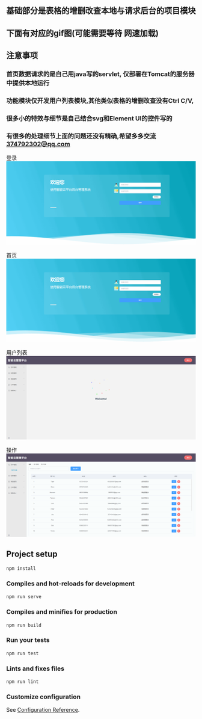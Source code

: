 ## 基础部分是表格的增删改查本地与请求后台的项目模块
## 下面有对应的gif图(可能需要等待 网速加载)


## 注意事项
  ### 首页数据请求的是自己用java写的servlet, 仅部署在Tomcat的服务器中提供本地运行
  ### 功能模块仅开发用户列表模块,其他类似表格的增删改查没有Ctrl C/V,
  ### 很多小的特效与细节是自己结合svg和Element UI的控件写的
  ### 有很多的处理细节上面的问题还没有精确,希望多多交流 374792302@qq.com

登录
![](https://github.com/Garry8/vue-eleShop/blob/master/src/assets/img/loginl.gif)

首页
![](https://github.com/Garry8/vue-eleShop/blob/master/src/assets/img/homel.gif)

用户列表
![](https://github.com/Garry8/vue-eleShop/blob/master/src/assets/img/homet.gif)

操作
![](https://github.com/Garry8/vue-eleShop/blob/master/src/assets/img/editl.gif)



## Project setup
```
npm install
```

### Compiles and hot-reloads for development
```
npm run serve
```

### Compiles and minifies for production
```
npm run build
```

### Run your tests
```
npm run test
```

### Lints and fixes files
```
npm run lint
```

### Customize configuration
See [Configuration Reference](https://cli.vuejs.org/config/).
